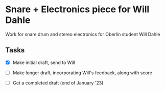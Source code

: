 
# Snare + Electronics piece for Will Dahle

Work for snare drum and stereo electronics for Oberlin student Will Dahle

## Tasks

- [x] Make initial draft, send to Will
- [ ] Make longer draft, incorporating Will's feedback, along with score
- [ ] Get a completed draft (end of January '23)

